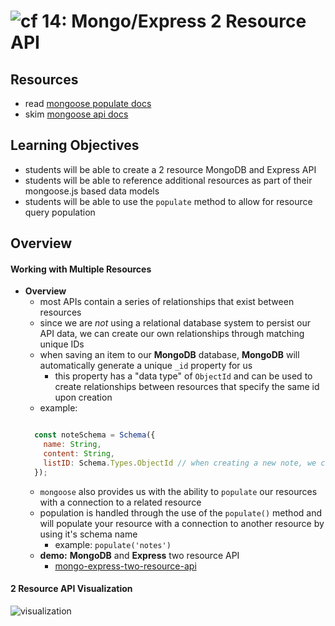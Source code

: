 ![cf](http://i.imgur.com/7v5ASc8.png) 14: Mongo/Express 2 Resource API
===

## Resources
* read [mongoose populate docs](http://mongoosejs.com/docs/populate.html)
* skim [mongoose api docs](http://mongoosejs.com/docs/api.html)

## Learning Objectives
* students will be able to create a 2 resource MongoDB and Express API
* students will be able to reference additional resources as part of their mongoose.js based data models
* students will be able to use the `populate` method to allow for resource query population

## Overview
#### Working with Multiple Resources
  * **Overview**
    * most APIs contain a series of relationships that exist between resources
    * since we are *not* using a relational database system to persist our API data, we can create our own relationships through matching unique IDs
    * when saving an item to our **MongoDB** database, **MongoDB** will automatically generate a unique `_id` property for us
      * this property has a "data type" of `ObjectId` and can be used to create relationships between resources that specify the same id upon creation
    * example:
    ``` javascript

      const noteSchema = Schema({
        name: String,
        content: String,
        listID: Schema.Types.ObjectId // when creating a new note, we can assign the listID property as the same value as the `_id` property of a list
      });

    ```
    * `mongoose` also provides us with the ability to `populate` our resources with a connection to a related resource
    * population is handled through the use of the `populate()` method and will populate your resource with a connection to another resource by using it's schema name
      * example: `populate('notes')`
    * **demo:** **MongoDB** and **Express** two resource API
      * [mongo-express-two-resource-api](/14-mongo_express_two_resource_api/demo/mongo_express_two_resource_api)

#### 2 Resource API Visualization
 ![visualization](https://s3-us-west-2.amazonaws.com/s.cdpn.io/154088/expressmongomap.png)
